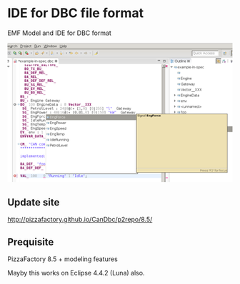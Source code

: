 # IDE for DBC file format

EMF Model and IDE for DBC format

![Screen shot](screenshot.png)

Update site
-----------

http://pizzafactory.github.io/CanDbc/p2repo/8.5/

Prequisite
----------

PizzaFactory 8.5 + modeling features

Mayby this works on Eclipse 4.4.2 (Luna) also.
